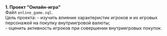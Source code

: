 **1. Проект "Онлайн-игра"**  
     Файл `online_game.sql`.  
     Цель проекта:
     - изучить влияние характеристик игроков и их игровых персонажей на покупку внутриигровой валюты;  
     - оценить активность игроков при совершении внутриигровых покупок.  
     
